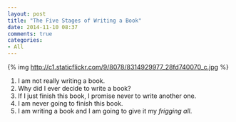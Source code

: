 ```yaml
---
layout: post
title: "The Five Stages of Writing a Book"
date: 2014-11-10 08:37
comments: true
categories:
- All
---
```


{% img http://c1.staticflickr.com/9/8078/8314929977_28fd740070_c.jpg %}

1.  I am not really writing a book.
2.  Why did I ever decide to write a book?
3.  If I just finish this book, I promise never to write another one.
4.  I am never going to finish this book.
5.  I am writing a book and I am going to give it my _frigging all_.

